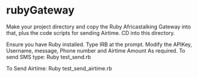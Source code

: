 # rubyGateway

Make your project directory and copy the Ruby Africastalking Gateway into that, plus the code scripts for sending Airtime.
CD into this directory.

Ensure you have Ruby installed. Type IRB at the prompt.
Modify the APIKey, Username, message, Phone number and Airtime Amount As required.
To send SMS type: Ruby test_send.rb

To Send Airtime: Ruby test_send_airtime.rb
